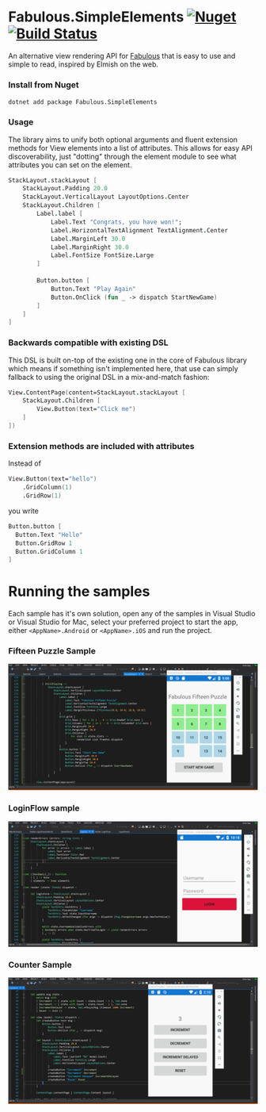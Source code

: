 # Fabulous.SimpleElements [![Nuget](https://img.shields.io/nuget/v/Fabulous.SimpleElements.svg?colorB=green)](https://www.nuget.org/packages/Fabulous.SimpleElements)   [![Build Status](https://travis-ci.org/Zaid-Ajaj/fabulous-simple-elements.svg?branch=master)](https://travis-ci.org/Zaid-Ajaj/fabulous-simple-elements)


An alternative view rendering API for [Fabulous](https://github.com/fsprojects/Fabulous) that is easy to use and simple to read, inspired by Elmish on the web. 

### Install from Nuget
```
dotnet add package Fabulous.SimpleElements	
```
### Usage
The library aims to unify both optional arguments and fluent extension methods for View elements into a list of attributes. This allows for easy API discoverability, just "dotting" through the element module to see what attributes you can set on the element. 
```fs
StackLayout.stackLayout [
    StackLayout.Padding 20.0 
    StackLayout.VerticalLayout LayoutOptions.Center
    StackLayout.Children [ 
        Label.label [ 
            Label.Text "Congrats, you have won!"; 
            Label.HorizontalTextAlignment TextAlignment.Center
            Label.MarginLeft 30.0
            Label.MarginRight 30.0
            Label.FontSize FontSize.Large 
        ]

        Button.button [ 
            Button.Text "Play Again"
            Button.OnClick (fun _ -> dispatch StartNewGame) 
        ]
    ]
]
```
### Backwards compatible with existing DSL 
This DSL is built on-top of the existing one in the core of Fabulous library which means if something isn't implemented here, that use can simply fallback to using the original DSL in a mix-and-match fashion:
```fs
View.ContentPage(content=StackLayout.stackLayout [ 
    StackLayout.Children [
        View.Button(text="Click me")
    ]
])
```
### Extension methods are included with attributes 
Instead of
```fs
View.Button(text="hello")
    .GridColumn(1)
    .GridRow(1)
```
you write
```fs
Button.button [
  Button.Text "Hello"
  Button.GridRow 1
  Button.GridColumn 1
]
```
# Running the samples
Each sample has it's own solution, open any of the samples in Visual Studio or Visual Studio for Mac, select your preferred project to start the app, either `<AppName>.Android` or `<AppName>.iOS` and run the project. 

### Fifteen Puzzle Sample
![fifteen-puzzle](assets/fifteen-puzzle.gif)

### LoginFlow sample 
![login-flow](assets/login.gif)

### Counter Sample 
![Counter](assets/counter.gif)
